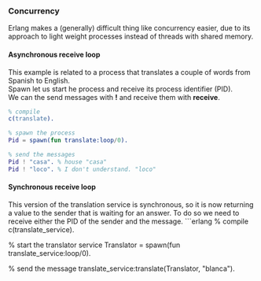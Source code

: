 <h3>Concurrency</h3>
Erlang makes a (generally) difficult thing like concurrency easier, due to its approach to light weight processes instead of threads with shared memory.

<h4>Asynchronous receive loop</h4>
This example is related to a process that translates a couple of words from Spanish to English.<br>
Spawn let us start he process and receive its process identifier (PID).<br>
We can the send messages with <b>!</b> and receive them with <b>receive</b>.

```erlang
% compile
c(translate).

% spawn the process
Pid = spawn(fun translate:loop/0).

% send the messages
Pid ! "casa". % house "casa"
Pid ! "loco". % I don't understand. "loco"
```

<h4>Synchronous receive loop</h4>
This version of the translation service is synchronous, so it is now returning a value to the sender that is waiting for an answer. To do so we need to receive either the PID of the sender and the message.
```erlang
% compile
c(translate_service).

% start the translator service
Translator = spawn(fun translate_service:loop/0).

% send the message
translate_service:translate(Translator, "blanca").
```
